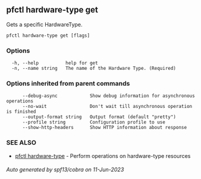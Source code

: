 ## pfctl hardware-type get

Gets a specific HardwareType.

```
pfctl hardware-type get [flags]
```

### Options

```
  -h, --help          help for get
  -n, --name string   The name of the Hardware Type. (Required)
```

### Options inherited from parent commands

```
      --debug-async            Show debug information for asynchronous operations
      --no-wait                Don't wait till asynchronous operation is finished
      --output-format string   Output format (default "pretty")
      --profile string         Configuration profile to use
      --show-http-headers      Show HTTP information about response
```

### SEE ALSO

* [pfctl hardware-type](pfctl_hardware-type.md)	 - Perform operations on hardware-type resources

###### Auto generated by spf13/cobra on 11-Jun-2023
